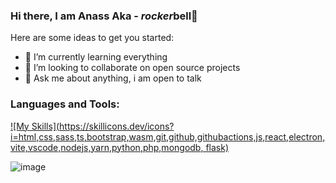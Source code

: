 ### Hi there, I am Anass Aka - *rocker*bell👋

Here are some ideas to get you started:

- 🌱 I’m currently learning everything
- 👯 I’m looking to collaborate on open source projects
- 💬 Ask me about anything, i am open to talk 

### Languages and Tools:


[![My Skills](https://skillicons.dev/icons?i=html,css,sass,ts,bootstrap,wasm,git,github,githubactions,js,react,electron,vite,vscode,nodejs,yarn,python,php,mongodb, flask)](https://skillicons.dev)

![image](https://github.com/user-attachments/assets/6cc679c8-4759-4945-bf69-f3afbeb13add)



